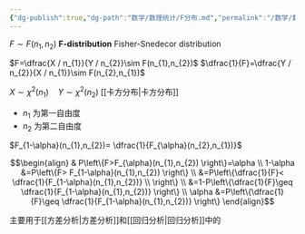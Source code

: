 ```yaml
---
{"dg-publish":true,"dg-path":"数学/数理统计/F分布.md","permalink":"/数学/数理统计/F分布/","dgPassFrontmatter":true,"noteIcon":"","created":"2024-05-31T14:17:01.708+08:00","updated":"2024-05-31T14:29:11.878+08:00"}
---
```


$F\sim F(n_{1},n_{2})$
**F-distribution**
Fisher-Snedecor distribution

$F=\dfrac{X / n_{1}}{Y / n_{2}}\sim F(n_{1},n_{2})$
$\dfrac{1}{F}=\dfrac{Y / n_{2}}{X / n_{1}}\sim F(n_{2},n_{1})$

$X\sim \chi^{2}(n_{1})\quad Y\sim \chi^{2}(n_{2})$     [[卡方分布\|卡方分布]]
- $n_{1}$ 为第一自由度
- $n_{2}$ 为第二自由度

$F_{1-\alpha}(n_{1},n_{2})= \dfrac{1}{F_{\alpha}(n_{2},n_{1})}$

$$\begin{align}
 & P\left\{F>F_{\alpha}(n_{1},n_{2}) \right\}=\alpha  \\
 1-\alpha &=P\left\{F> F_{1-\alpha}(n_{1},n_{2}) \right\} \\
 &=P\left\{\dfrac{1}{F}< \dfrac{1}{F_{1-\alpha}(n_{1},n_{2})} \\
 \right\} \\
&=1-P\left\{\dfrac{1}{F}\geq \dfrac{1}{F_{1-\alpha}(n_{1},n_{2})} \right\} \\
\alpha &=P\left\{\dfrac{1}{F}\geq \dfrac{1}{F_{1-\alpha}(n_{1},n_{2})} \right\}
\end{align}$$


主要用于[[方差分析\|方差分析]]和[[回归分析\|回归分析]]中的

